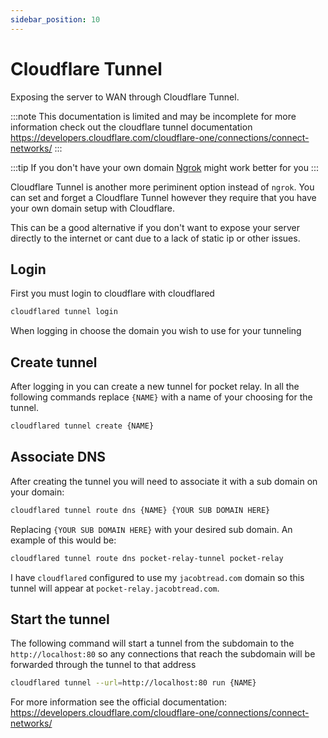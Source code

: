 ```yaml
---
sidebar_position: 10
---
```


# Cloudflare Tunnel

Exposing the server to WAN through Cloudflare Tunnel. 

:::note
This documentation is limited and may be incomplete for more information 
check out the cloudflare tunnel documentation https://developers.cloudflare.com/cloudflare-one/connections/connect-networks/
:::

:::tip
If you don't have your own domain [Ngrok](./ngrok.md) might work better for you
:::

Cloudflare Tunnel is another more periminent option instead of `ngrok`. You can set and forget a Cloudflare Tunnel however they require that you have your own domain setup with Cloudflare.

This can be a good alternative if you don't want to expose your server directly to the internet or cant due to a lack of static ip or other issues.

## Login

First you must login to cloudflare with cloudflared

```sh
cloudflared tunnel login
```

When logging in choose the domain you wish to use for your tunneling

## Create tunnel

After logging in you can create a new tunnel for pocket relay. In all the following commands replace `{NAME}` with a name of your choosing for the tunnel.

```sh
cloudflared tunnel create {NAME}
```

## Associate DNS

After creating the tunnel you will need to associate it with a sub domain on your domain:

```sh
cloudflared tunnel route dns {NAME} {YOUR SUB DOMAIN HERE}
```

Replacing `{YOUR SUB DOMAIN HERE}` with your desired sub domain. An example of this would be:

```sh
cloudflared tunnel route dns pocket-relay-tunnel pocket-relay
```

I have `cloudflared` configured to use my `jacobtread.com` domain so this tunnel will appear at `pocket-relay.jacobtread.com`.

## Start the tunnel

The following command will start a tunnel from the subdomain to the `http://localhost:80` so any connections that reach the subdomain will be forwarded through the tunnel to that address

```sh
cloudflared tunnel --url=http://localhost:80 run {NAME}
```

For more information see the official documentation: https://developers.cloudflare.com/cloudflare-one/connections/connect-networks/
